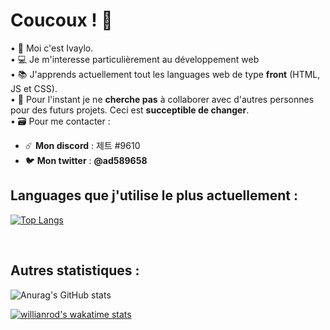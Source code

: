 # Coucoux ! 🦜 

•  👋 Moi c'est Ivaylo. <br />
• 💻 Je m'interesse particulièrement au développement web <br />
• 📚 J'apprends actuellement tout les languages web de type **front** (HTML, JS et CSS). <br />
• 🔰 Pour l'instant je ne **cherche pas** à collaborer avec d'autres personnes pour des futurs projets. Ceci est **succeptible de changer**.  <br />
• 🗃️ Pour me contacter : <br />
- ☄️ **Mon discord** : 제트 #9610
- 🐦 **Mon twitter** : **@ad589658**

## Languages que j'utilise le plus actuellement : 

[![Top Langs](https://github-readme-stats.vercel.app/api/top-langs/?username=ad55896-eu&layout=compact)](https://github.com/anuraghazra/github-readme-stats)

<br />

## Autres statistiques : 

![Anurag's GitHub stats](https://github-readme-stats.vercel.app/api?username=ad55896-eu&show_icons=true&theme=radical)

[![willianrod's wakatime stats](https://github-readme-stats.vercel.app/api/wakatime?username=ad55896-eu)](https://github.com/anuraghazra/github-readme-stats)
